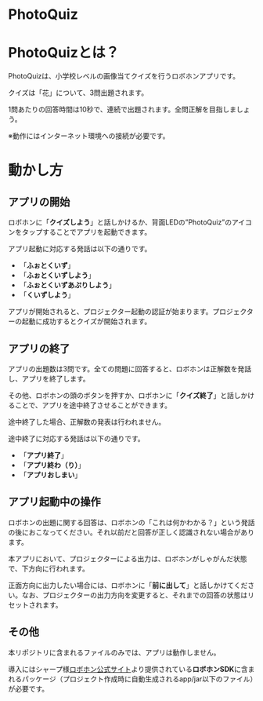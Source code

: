 # PhotoQuiz

# PhotoQuizとは？

 PhotoQuizは、小学校レベルの画像当てクイズを行うロボホンアプリです。

 クイズは「花」について、3問出題されます。
 
 1問あたりの回答時間は10秒で、連続で出題されます。全問正解を目指しましょう。

 ※動作にはインターネット環境への接続が必要です。

# 動かし方

## アプリの開始

ロボホンに「**クイズしよう**」と話しかけるか、背面LEDの”PhotoQuiz”のアイコンをタップすることでアプリを起動できます。

アプリ起動に対応する発話は以下の通りです。

* 「**ふぉとくいず**」
* 「**ふぉとくいずしよう**」
* 「**ふぉとくいずあぷりしよう**」
* 「**くいずしよう**」

アプリが開始されると、プロジェクター起動の認証が始まります。プロジェクターの起動に成功するとクイズが開始されます。

## アプリの終了

アプリの出題数は3問です。全ての問題に回答すると、ロボホンは正解数を発話し、アプリを終了します。

その他、ロボホンの頭のボタンを押すか、ロボホンに「**クイズ終了**」と話しかけることで、アプリを途中終了させることができます。

途中終了した場合、正解数の発表は行われません。

途中終了に対応する発話は以下の通りです。

* 「**アプリ終了**」
* 「**アプリ終わ（り）**」
* 「**アプリおしまい**」

## アプリ起動中の操作

ロボホンの出題に関する回答は、ロボホンの「これは何かわかる？」という発話の後におこなってください。それ以前だと回答が正しく認識されない場合があります。　

本アプリにおいて、プロジェクターによる出力は、ロボホンがしゃがんだ状態で、下方向に行われます。

正面方向に出力したい場合には、ロボホンに「**前に出して**」と話しかけてください。なお、プロジェクターの出力方向を変更すると、それまでの回答の状態はリセットされます。

## その他

本リポジトリに含まれるファイルのみでは、アプリは動作しません。

導入にはシャープ様[ロボホン公式サイト](https://robohon.com)より提供されている**ロボホンSDK**に含まれるパッケージ（プロジェクト作成時に自動生成されるapp/jar以下のファイル）が必要です。
